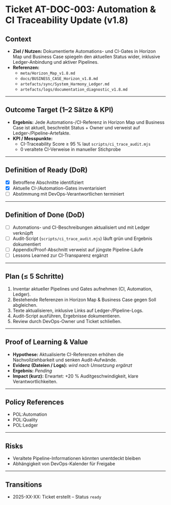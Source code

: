 # Ticket AT-DOC-003: Automation & CI Traceability Update (v1.8)

<!--
phase: ready
-->

## Context
- **Ziel / Nutzen:** Dokumentierte Automations- und CI-Gates in Horizon Map und Business Case spiegeln den aktuellen Status wider, inklusive Ledger-Anbindung und aktiver Pipelines.
- **Referenzen:**
  - `meta/Horizon_Map_v1.8.md`
  - `docs/BUSINESS_CASE_Horizon_v1.8.md`
  - `artefacts/sync/System_Harmony_Ledger.md`
  - `artefacts/logs/documentation_diagnostic_v1.8.md`

---

## Outcome Target (1–2 Sätze & KPI)
- **Ergebnis:** Jede Automations-/CI-Referenz in Horizon Map und Business Case ist aktuell, beschreibt Status + Owner und verweist auf Ledger-/Pipeline-Artefakte.
- **KPI / Messpunkte:**
  - CI-Traceability Score ≥ 95 % laut `scripts/ci_trace_audit.mjs`
  - 0 veraltete CI-Verweise in manueller Stichprobe

---

## Definition of Ready (DoR)
- [x] Betroffene Abschnitte identifiziert
- [x] Aktuelle CI-/Automation-Gates inventarisiert
- [ ] Abstimmung mit DevOps-Verantwortlichen terminiert

---

## Definition of Done (DoD)
- [ ] Automations- und CI-Beschreibungen aktualisiert und mit Ledger verknüpft
- [ ] Audit-Script (`scripts/ci_trace_audit.mjs`) läuft grün und Ergebnis dokumentiert
- [ ] Appendix/Proof-Abschnitt verweist auf jüngste Pipeline-Läufe
- [ ] Lessons Learned zur CI-Transparenz ergänzt

---

## Plan (≤ 5 Schritte)
1. Inventar aktueller Pipelines und Gates aufnehmen (CI, Automation, Ledger).
2. Bestehende Referenzen in Horizon Map & Business Case gegen Soll abgleichen.
3. Texte aktualisieren, inklusive Links auf Ledger-/Pipeline-Logs.
4. Audit-Script ausführen, Ergebnisse dokumentieren.
5. Review durch DevOps-Owner und Ticket schließen.

---

## Proof of Learning & Value
- **Hypothese:** Aktualisierte CI-Referenzen erhöhen die Nachvollziehbarkeit und senken Audit-Aufwände.
- **Evidenz (Dateien / Logs):** _wird nach Umsetzung ergänzt_
- **Ergebnis:** _Pending_
- **Impact (kurz):** Erwartet: +20 % Auditgeschwindigkeit, klare Verantwortlichkeiten.

---

## Policy References
- POL:Automation
- POL:Quality
- POL:Ledger

---

## Risks
- Veraltete Pipeline-Informationen könnten unentdeckt bleiben
- Abhängigkeit von DevOps-Kalender für Freigabe

---

## Transitions
- 2025-XX-XX: Ticket erstellt – Status `ready`
